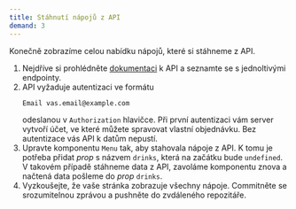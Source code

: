 ```yaml
---
title: Stáhnutí nápojů z API
demand: 3
---
```


Konečně zobrazíme celou nabídku nápojů, které si stáhneme z API.

1. Nejdříve si prohlédněte [dokumentaci](https://apps.kodim.cz/daweb/cafelora/docs/) k API a seznamte se s jednoltivými endpointy.
1. API vyžaduje autentizaci ve formátu
   ```
   Email vas.email@example.com
   ```
   odeslanou v `Authorization` hlavičce. Při první autentizaci vám server vytvoří účet, ve které můžete spravovat vlastní objednávku. Bez autentizace vás API k datům nepustí.
1. Upravte komponentu `Menu` tak, aby stahovala nápoje z API. K tomu je potřeba přidat _prop_ s názvem `drinks`, která na začátku bude `undefined`. V takovém případě stáhneme data z API, zavoláme komponentu znova a načtená data pošleme do _prop_ `drinks`.
1. Vyzkoušejte, že vaše stránka zobrazuje všechny nápoje. Commitněte se srozumitelnou zprávou a pushněte do zvdáleného repozitáře.
